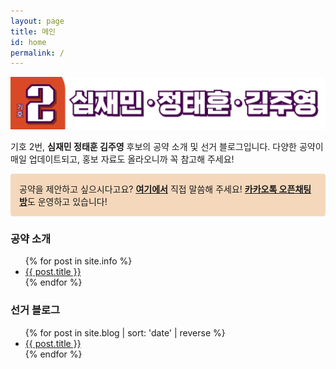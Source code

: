 ```yaml
---
layout: page
title: 메인
id: home
permalink: /
---
```


<img src="assets/uploaded/giho2.png" alt="후보 소개 현수막">

기호 2번, <strong>심재민 정태훈 김주영</strong> 후보의 공약 소개 및 선거 블로그입니다. 다양한 공약이 매일 업데이트되고, 홍보 자료도 올라오니까 꼭 참고해 주세요!

<p style="padding: 1em 1em; background: #f5d8bc; border-radius: 4px;">
  공약을 제안하고 싶으시다고요? <span style="font-weight: bold"><a href="https://bit.ly/number2-we-listen">여기에서</a></span> 직접 말씀해 주세요! <span style="font-weight: bold"><a href="https://open.kakao.com/o/sMnhF0tg">카카오톡 오픈채팅방</a></span>도 운영하고 있습니다!
</p>

<h3>공약 소개</h3>

<ul>
  {% for post in site.info %}
    <li>
      <a href="{{ post.url }}">{{ post.title }}</a>
    </li>
  {% endfor %}
</ul>

<h3>선거 블로그</h3>

<ul>
  {% for post in site.blog | sort: 'date' | reverse %}
    <li>
      <a href="{{ post.url }}">{{ post.title }}</a>
    </li>
  {% endfor %}
</ul>


<style>
  .wrapper {
    max-width: 46em;
  }
</style>
